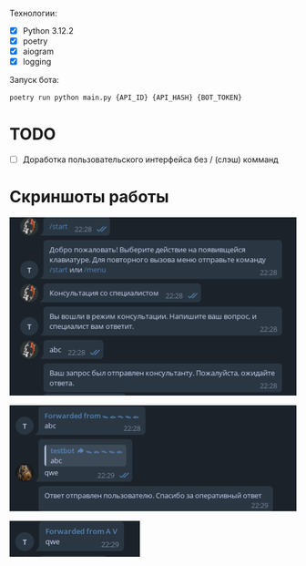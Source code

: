 Технологии:
- [x] Python 3.12.2
- [x] poetry
- [x] aiogram
- [x] logging

Запуск бота:
```python
poetry run python main.py {API_ID} {API_HASH} {BOT_TOKEN}
```

# TODO
- [ ] Доработка пользовательского интерфейса без / (слэш) комманд

# Скриншоты работы

![Отправка запроса пользователем](image-3.png)

![Отправка ответа админом](image-1.png)

![Как ответ пришел пользователю](image-2.png)